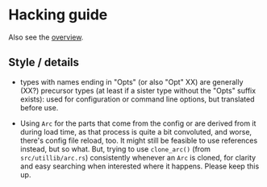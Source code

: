 # Hacking guide

Also see the [overview](overview.md).

## Style / details

* types with names ending in "Opts" (or also "Opt" XX) are generally
  (XX?) precursor types (at least if a sister type without the "Opts"
  suffix exists): used for configuration or command line options, but
  translated before use.

* Using `Arc` for the parts that come from the config or are derived
  from it during load time, as that process is quite a bit convoluted,
  and worse, there's config file reload, too. It might still be
  feasible to use references instead, but so what. But, trying to use
  `clone_arc()` (from `src/utillib/arc.rs`) consistently whenever an
  `Arc` is cloned, for clarity and easy searching when interested
  where it happens. Please keep this up.

